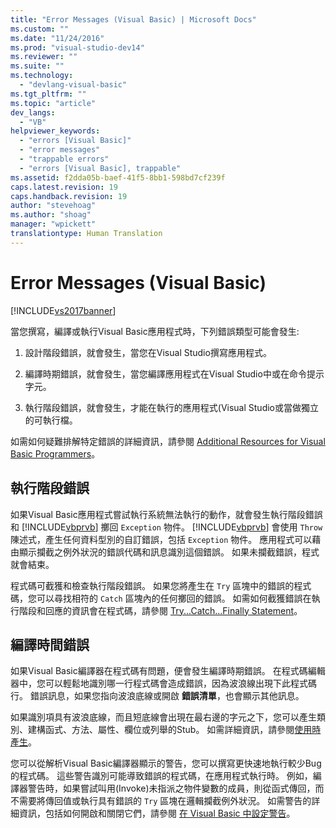 ```yaml
---
title: "Error Messages (Visual Basic) | Microsoft Docs"
ms.custom: ""
ms.date: "11/24/2016"
ms.prod: "visual-studio-dev14"
ms.reviewer: ""
ms.suite: ""
ms.technology: 
  - "devlang-visual-basic"
ms.tgt_pltfrm: ""
ms.topic: "article"
dev_langs: 
  - "VB"
helpviewer_keywords: 
  - "errors [Visual Basic]"
  - "error messages"
  - "trappable errors"
  - "errors [Visual Basic], trappable"
ms.assetid: f2dda05b-baef-41f5-8bb1-598bd7cf239f
caps.latest.revision: 19
caps.handback.revision: 19
author: "stevehoag"
ms.author: "shoag"
manager: "wpickett"
translationtype: Human Translation
---
```

# Error Messages (Visual Basic)
[!INCLUDE[vs2017banner](../../../csharp/includes/vs2017banner.md)]

當您撰寫，編譯或執行Visual Basic應用程式時，下列錯誤類型可能會發生:  
  
1.  設計階段錯誤，就會發生，當您在Visual Studio撰寫應用程式。  
  
2.  編譯時期錯誤，就會發生，當您編譯應用程式在Visual Studio中或在命令提示字元。  
  
3.  執行階段錯誤，就會發生，才能在執行的應用程式\(Visual Studio或當做獨立的可執行檔。  
  
 如需如何疑難排解特定錯誤的詳細資訊，請參閱 [Additional Resources for Visual Basic Programmers](../../../visual-basic/getting-started/additional-resources.md)。  
  
## 執行階段錯誤  
 如果Visual Basic應用程式嘗試執行系統無法執行的動作，就會發生執行階段錯誤和 [!INCLUDE[vbprvb](../../../csharp/programming-guide/concepts/linq/includes/vbprvb_md.md)] 擲回 `Exception` 物件。  [!INCLUDE[vbprvb](../../../csharp/programming-guide/concepts/linq/includes/vbprvb_md.md)] 會使用 `Throw` 陳述式，產生任何資料型別的自訂錯誤，包括 `Exception` 物件。  應用程式可以藉由顯示攔截之例外狀況的錯誤代碼和訊息識別這個錯誤。  如果未攔截錯誤，程式就會結束。  
  
 程式碼可截獲和檢查執行階段錯誤。  如果您將產生在 `Try` 區塊中的錯誤的程式碼，您可以尋找相符的 `Catch` 區塊內的任何擲回的錯誤。  如需如何截獲錯誤在執行階段和回應的資訊會在程式碼，請參閱 [Try...Catch...Finally Statement](../../../visual-basic/language-reference/statements/try-catch-finally-statement.md)。  
  
## 編譯時間錯誤  
 如果Visual Basic編譯器在程式碼有問題，便會發生編譯時期錯誤。  在程式碼編輯器中，您可以輕鬆地識別哪一行程式碼會造成錯誤，因為波浪線出現下此程式碼行。  錯誤訊息，如果您指向波浪底線或開啟 **錯誤清單**，也會顯示其他訊息。  
  
 如果識別項具有波浪底線，而且短底線會出現在最右邊的字元之下，您可以產生類別、建構函式、方法、屬性、欄位或列舉的Stub。  如需詳細資訊，請參閱[使用時產生](/visual-cpp/misc/generate-from-usage)。  
  
 您可以從解析Visual Basic編譯器顯示的警告，您可以撰寫更快速地執行較少Bug的程式碼。  這些警告識別可能導致錯誤的程式碼，在應用程式執行時。  例如，編譯器警告時，如果嘗試叫用\(Invoke\)未指派之物件變數的成員，則從函式傳回，而不需要將傳回值或執行具有錯誤的 `Try` 區塊在邏輯攔截例外狀況。  如需警告的詳細資訊，包括如何開啟和關閉它們，請參閱 [在 Visual Basic 中設定警告](/visual-studio/ide/configuring-warnings-in-visual-basic)。